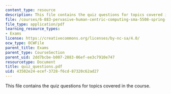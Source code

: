 ```yaml
---
content_type: resource
description: This file contains the quiz questions for topics covered in the course.
file: /courses/6-883-pervasive-human-centric-computing-sma-5508-spring-2006/43502e24ecef3728f6cd87320c62ad27_quiz_questions.pdf
file_type: application/pdf
learning_resource_types:
- Exams
license: https://creativecommons.org/licenses/by-nc-sa/4.0/
ocw_type: OCWFile
parent_title: Exams
parent_type: CourseSection
parent_uid: 2dd7bcbe-b007-2883-06ef-ee3c7910e747
resourcetype: Document
title: quiz_questions.pdf
uid: 43502e24-ecef-3728-f6cd-87320c62ad27
---
```

This file contains the quiz questions for topics covered in the course.